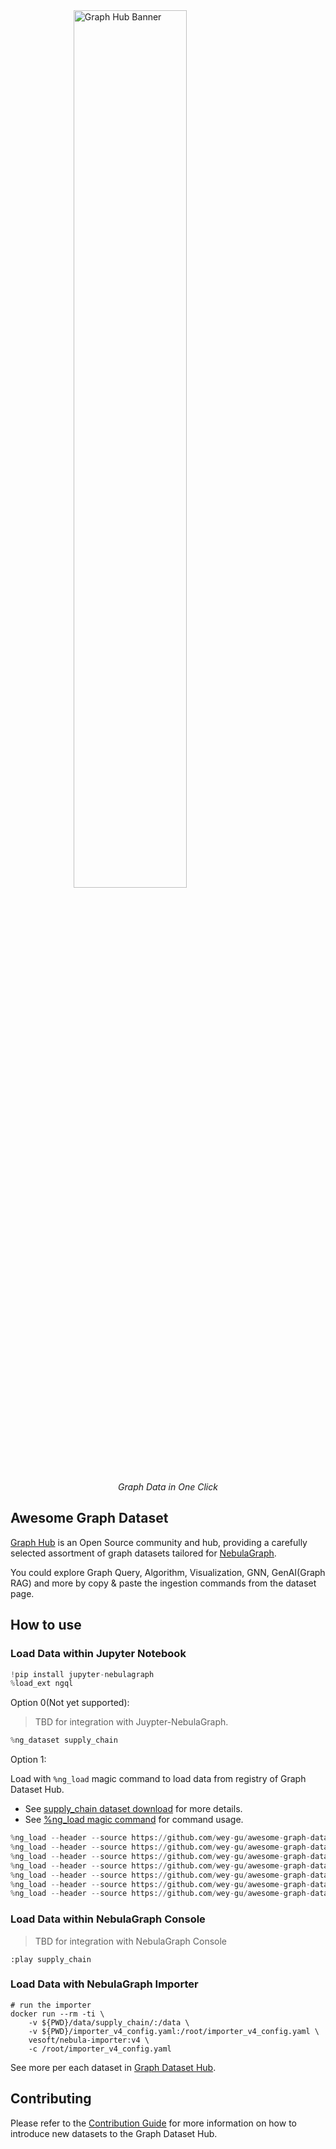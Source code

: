 
<picture>
  <img style="width: 60%; margin-left: auto; margin-right: auto; display: block;" alt="Graph Hub Banner" src="https://github.com/wey-gu/awesome-graph-dataset/assets/1651790/2f7f5c79-ff36-4fb7-9a41-bd36932f7a32">
</picture>

<p align="center">
    <em>Graph Data in One Click</em>
</p>

## Awesome Graph Dataset

[Graph Hub](https://graph-hub.siwei.io) is an Open Source community and hub, providing a carefully selected assortment of graph datasets tailored for [NebulaGraph](https://github.com/vesoft-inc/nebula).

You could explore Graph Query, Algorithm, Visualization, GNN, GenAI(Graph RAG) and more by copy & paste the ingestion commands from the dataset page.

## How to use

### Load Data within Jupyter Notebook

```python
!pip install jupyter-nebulagraph
%load_ext ngql
```

Option 0(Not yet supported):
> TBD for integration with Juypter-NebulaGraph.

```python
%ng_dataset supply_chain
```

Option 1:

Load with `%ng_load` magic command to load data from registry of Graph Dataset Hub.

- See [supply_chain dataset download](https://graph-hub.siwei.io/en/latest/datasets/supply_chain/#__tabbed_4_2) for more details.
- See [%ng_load magic command](https://jupyter-nebulagraph.readthedocs.io/en/latest/magic_words/ng_load/) for command usage.

```python
%ng_load --header --source https://github.com/wey-gu/awesome-graph-dataset/raw/main/datasets/supply_chain/tiny/nodes_car_model.csv --tag car_model --vid 0 --props 1:name,2:number,3:year,4:type,5:engine_type,6:size,7:seats --space supply_chain
%ng_load --header --source https://github.com/wey-gu/awesome-graph-dataset/raw/main/datasets/supply_chain/tiny/nodes_feature.csv --tag feature --vid 0 --props 1:name,2:number,3:type,4:state --space supply_chain
%ng_load --header --source https://github.com/wey-gu/awesome-graph-dataset/raw/main/datasets/supply_chain/tiny/nodes_part.csv --tag part --vid 0 --props 1:name,2:number,3:price,4:date --space supply_chain
%ng_load --header --source https://github.com/wey-gu/awesome-graph-dataset/raw/main/datasets/supply_chain/tiny/nodes_supplier.csv --tag supplier --vid 0 --props 1:name,2:address,3:contact,4:phone_number --space supply_chain
%ng_load --header --source https://github.com/wey-gu/awesome-graph-dataset/raw/main/datasets/supply_chain/tiny/with_feature.csv --edge with_feature --src 0 --dst 1 --props 2:version --space supply_chain
%ng_load --header --source https://github.com/wey-gu/awesome-graph-dataset/raw/main/datasets/supply_chain/tiny/is_composed_of.csv --edge is_composed_of --src 0 --dst 1 --props 2:version --space supply_chain
%ng_load --header --source https://github.com/wey-gu/awesome-graph-dataset/raw/main/datasets/supply_chain/tiny/is_supplied_by.csv --edge is_supplied_by --src 0 --dst 1 --props 2:version --space supply_chain
```

### Load Data within NebulaGraph Console

> TBD for integration with NebulaGraph Console

```shell
:play supply_chain
```

### Load Data with NebulaGraph Importer

```shell
# run the importer
docker run --rm -ti \
    -v ${PWD}/data/supply_chain/:/data \
    -v ${PWD}/importer_v4_config.yaml:/root/importer_v4_config.yaml \
    vesoft/nebula-importer:v4 \
    -c /root/importer_v4_config.yaml
```

See more per each dataset in [Graph Dataset Hub](https://graph-hub.siwei.io/).

## Contributing

Please refer to the [Contribution Guide](https://graph-hub.siwei.io/en/latest/CONTRIBUTING/) for more information on how to introduce new datasets to the Graph Dataset Hub.
